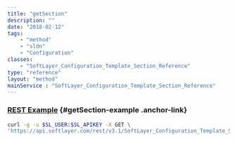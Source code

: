 ```yaml
---
title: "getSection"
description: ""
date: "2018-02-12"
tags:
    - "method"
    - "sldn"
    - "Configuration"
classes:
    - "SoftLayer_Configuration_Template_Section_Reference"
type: "reference"
layout: "method"
mainService : "SoftLayer_Configuration_Template_Section_Reference"
---
```


### [REST Example](#getSection-example) <a href="/article/rest/"><i class="fas fa-question"></i></a> {#getSection-example .anchor-link} 
```bash
curl -g -u $SL_USER:$SL_APIKEY -X GET \
'https://api.softlayer.com/rest/v3.1/SoftLayer_Configuration_Template_Section_Reference/{SoftLayer_Configuration_Template_Section_ReferenceID}/getSection'
```
